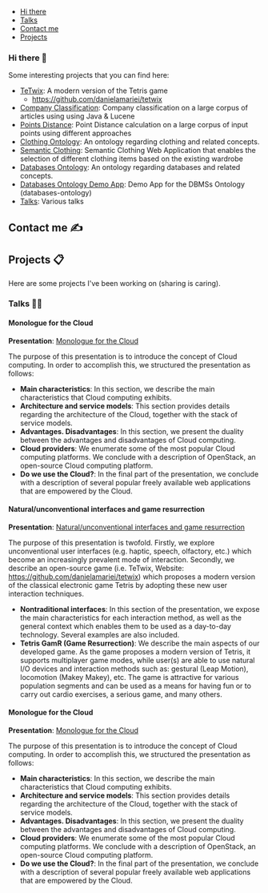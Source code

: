 * [Hi there](https://github.com/danielamariei#hi-there-)
* [Talks](https://github.com/danielamariei#talks-)
* [Contact me](https://github.com/danielamariei#contact-me-)
* [Projects](https://github.com/danielamariei#projects-)

### Hi there 👋

Some interesting projects that you can find here:
- [TeTwix](https://vimeo.com/98003746): A modern version of the Tetris game
  - https://github.com/danielamariei/tetwix
- [Company Classification](https://github.com/danielamariei/company-classification): Company classification on a large corpus of articles using using Java & Lucene
- [Points Distance](https://github.com/danielamariei/points-distance): Point Distance calculation on a large corpus of input points using different approaches 
- [Clothing Ontology](https://github.com/danielamariei/clothing-ontology): An ontology regarding clothing and related concepts. 
- [Semantic Clothing](https://github.com/danielamariei/semantic-clothing): Semantic Clothing Web Application that enables the selection of different clothing items based on the existing wardrobe
- [Databases Ontology](https://github.com/danielamariei/databases-ontology): An ontology regarding databases and related concepts. 
- [Databases Ontology Demo App](https://github.com/danielamariei/databases-ontology-demo-app): Demo App for the DBMSs Ontology (databases-ontology)
- [Talks](https://github.com/danielamariei/talks): Various talks

## Contact me ✍

## Projects 📋
Here are some projects I've been working on (sharing is caring).


### Talks 👨‍🏫

#### Monologue for the Cloud

**Presentation**: [Monologue for the Cloud](https://github.com/danielamariei/talks/tree/master/monologue-for-the-cloud)

The purpose of this presentation is to introduce the concept of Cloud computing. In order to accomplish this, we structured the presentation as follows:
* **Main characteristics**: In this section, we describe the main characteristics that Cloud computing exhibits.
* **Architecture and service models**: This section provides details regarding the architecture of the Cloud, together with the stack of service models.
* **Advantages. Disadvantages**: In this section, we present the duality between the advantages and disadvantages of Cloud computing.
* **Cloud providers**: We enumerate some of the most popular Cloud computing platforms. We conclude with a description of OpenStack, an open-source Cloud computing platform.
* **Do we use the Cloud?**: In the final part of the presentation, we conclude with a description of several popular freely available web applications that are empowered by the Cloud.

#### Natural/unconventional interfaces and game resurrection

**Presentation**: [Natural/unconventional interfaces and game resurrection](https://github.com/danielamariei/talks/tree/master/natural-unconventional-interfaces-and-game-resurrection)

The purpose of this presentation is twofold. Firstly, we explore unconventional user interfaces (e.g. haptic, speech, olfactory, etc.) which become an increasingly prevalent mode of interaction. Secondly, we describe an open-source game (i.e. TeTwix, Website: https://github.com/danielamariei/tetwix) which proposes a modern version of the classical electronic game Tetris by adopting these new user interaction techniques.

* **Nontraditional interfaces**: In this section of the presentation, we expose the main characteristics for each interaction method, as well as the general context which enables them to be used as a day-to-day technology. Several examples are also included.
* **Tetris GamR (Game Resurrection)**: We describe the main aspects of our developed game. As the game proposes a modern version of Tetris, it supports multiplayer game modes, while user(s) are able to use natural I/O devices and interaction methods such as: gestural (Leap Motion), locomotion (Makey Makey), etc. The game is attractive for various population segments and can be used as a means for having fun or to carry out cardio exercises, a serious game, and many others.


#### Monologue for the Cloud


**Presentation**: [Monologue for the Cloud](https://github.com/danielamariei/talks/tree/master/monologue-for-the-cloud)

The purpose of this presentation is to introduce the concept of Cloud computing. In order to accomplish this, we structured the presentation as follows:

* **Main characteristics**: In this section, we describe the main characteristics that Cloud computing exhibits.
* **Architecture and service models**: This section provides details regarding the architecture of the Cloud, together with the stack of service models.
* **Advantages. Disadvantages**: In this section, we present the duality between the advantages and disadvantages of Cloud computing.
* **Cloud providers**: We enumerate some of the most popular Cloud computing platforms. We conclude with a description of OpenStack, an open-source Cloud computing platform.
* **Do we use the Cloud?**: In the final part of the presentation, we conclude with a description of several popular freely available web applications that are empowered by the Cloud.


<!--
**danielamariei/danielamariei** is a ✨ _special_ ✨ repository because its `README.md` (this file) appears on your GitHub profile.

Here are some ideas to get you started:

- 🔭 I’m currently working on ...
- 🌱 I’m currently learning ...
- 👯 I’m looking to collaborate on ...
- 🤔 I’m looking for help with ...
- 💬 Ask me about ...
- 📫 How to reach me: ...
- 😄 Pronouns: ...
- ⚡ Fun fact: ...
-->
